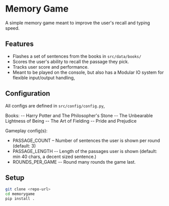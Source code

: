 # Memory Game
A simple memory game meant to improve the user's recall and typing speed.

## Features
- Flashes a set of sentences from the books in `src/data/books/`
- Scores the user's ability to recall the passage they pick.
- Tracks user score and performance.
- Meant to be played on the console, but also has a Modular IO system for flexible input/output handling,

## Configuration
All configs are defined in `src/config/config.py`, 

Books:
-- Harry Potter and The Philosopher's Stone
-- The Unbearable Lightness of Being
-- The Art of Fielding
-- Pride and Prejudice

Gameplay config(s):
- PASSAGE_COUNT – Number of sentences the user is shown per round (default: 3)
- PASSAGE_LENGTH -- Length of the passages user is shown (default: min 40 chars, a decent sized sentence.)
- ROUNDS_PER_GAME -- Round many rounds the game last.

## Setup
```bash
git clone <repo-url>
cd memorygame
pip install .